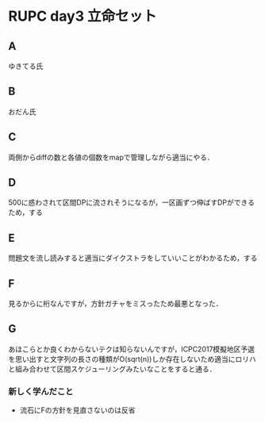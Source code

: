 # RUPC day3 立命セット
## A
ゆきてる氏

## B
おだん氏

## C
両側からdiffの数と各値の個数をmapで管理しながら適当にやる．

## D
500に惑わされて区間DPに流されそうになるが，一区画ずつ伸ばすDPができるため，する

## E
問題文を流し読みすると適当にダイクストラをしていいことがわかるため，する

## F
見るからに桁なんですが，方針ガチャをミスったため最悪となった．

## G
あほこらとか良くわからないテクは知らないんですが，ICPC2017模擬地区予選を思い出すと文字列の長さの種類がO(sqrt(n))しか存在しないため適当にロリハと組み合わせて区間スケジューリングみたいなことをすると通る．

### 新しく学んだこと
* 流石にFの方針を見直さないのは反省

